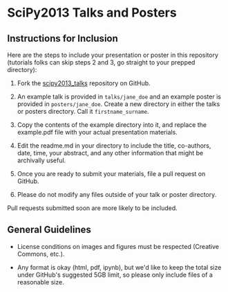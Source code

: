 SciPy2013 Talks and Posters
===========================

Instructions for Inclusion
--------------------------

Here are the steps to include your presentation or poster in this repository 
(tutorials folks can skip steps 2 and 3, go straight to your prepped directory):

1. Fork the [scipy2013_talks](https://github.com/scipy/scipy2013_talks)
  repository on GitHub.

1. An example talk is provided in ``talks/jane_doe`` and an example poster is 
  provided in ``posters/jane_doe``.  Create a new
  directory in either the talks or posters directory. Call it ``firstname_surname``.

1. Copy the contents of the example directory into it, and
  replace the example.pdf file with your actual presentation materials. 

1. Edit the readme.md in your directory to include the title, co-authors, date, time, your abstract,
  and any other information that might be archivally useful. 

1. Once you are ready to submit your materials, file a pull request on GitHub.

1. Please do not modify any files outside of your talk or poster directory.

Pull requests submitted soon are more likely to be included.

General Guidelines
------------------

- License conditions on images and figures must be respected (Creative Commons,
  etc.).

- Any format is okay (html, pdf, ipynb), but we'd like to keep the total size 
  under GitHub's suggested 5GB limit, so please only include files of a reasonable 
  size. 

